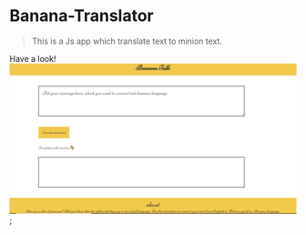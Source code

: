 # Banana-Translator

> This is a Js app which translate text to minion text.

Have a look!
![Design](/img/sample.png);
